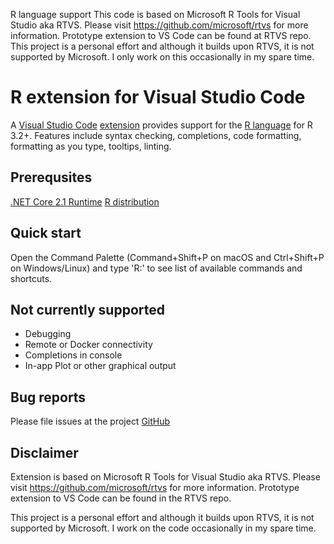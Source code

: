 R language support 
This code is based on Microsoft R Tools for Visual Studio aka RTVS.
Please visit https://github.com/microsoft/rtvs for more information.
Prototype extension to VS Code can be found at RTVS repo. This project
is a personal effort and although it builds upon RTVS, it is not
supported by Microsoft. I only work on this occasionally in my spare time.

# R extension for Visual Studio Code

A [Visual Studio Code](https://code.visualstudio.com/) [extension](https://marketplace.visualstudio.com/VSCode) provides support for the [R language](https://www.r-project.org/) for R 3.2+. Features include syntax checking, completions, code formatting, formatting as you type, tooltips, linting.

## Prerequsites

[.NET Core 2.1 Runtime](https://www.microsoft.com/net/download)
[R distribution](https://cloud.r-project.org/)

## Quick start

Open the Command Palette (Command+Shift+P on macOS and Ctrl+Shift+P on Windows/Linux) and type 'R:' to see list of available commands and shortcuts.

## Not currently supported
- Debugging
- Remote or Docker connectivity
- Completions in console
- In-app Plot or other graphical output

## Bug reports
Please file issues at the project [GitHub](https://github.com/MikhailArkhipov/vscode-r)

## Disclaimer
Extension is based on Microsoft R Tools for Visual Studio aka RTVS.
Please visit https://github.com/microsoft/rtvs for more information.
Prototype extension to VS Code can be found in the RTVS repo. 

This project is a personal effort and although it builds upon RTVS,
it is not supported by Microsoft. I work on the code occasionally 
in my spare time.
